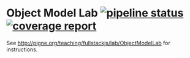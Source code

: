 # Object Model Lab [![pipeline status](https://www-apps.univ-lehavre.fr/forge/WEB-IHM/JSObjectModelLab/badges/master/pipeline.svg)](https://www-apps.univ-lehavre.fr/forge/WEB-IHM/JSObjectModelLab/commits/master) [![coverage report](https://www-apps.univ-lehavre.fr/forge/WEB-IHM/JSObjectModelLab/badges/master/coverage.svg)](https://www-apps.univ-lehavre.fr/forge/WEB-IHM/JSObjectModelLab/commits/master)

See <http://pigne.org/teaching/fullstackjs/lab/ObjectModelLab> for instructions.
